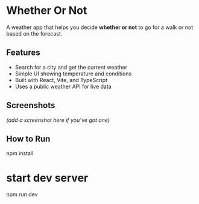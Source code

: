 
# Whether Or Not 

A weather app that helps you decide **whether or not** to go for a walk or not based on the forecast.  

## Features
- Search for a city and get the current weather  
- Simple UI showing temperature and conditions  
- Built with React, Vite, and TypeScript  
- Uses a public weather API for live data  

## Screenshots
*(add a screenshot here if you’ve got one)*  

## How to Run
npm install

# start dev server
npm run dev
